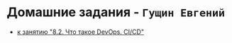 # Домашние задания - `Гущин Евгений`
- [к занятию "8.2. Что такое DevOps. СI/СD"](8-02_СIСD/README.md)

